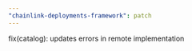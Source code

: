 ```yaml
---
"chainlink-deployments-framework": patch
---
```


fix(catalog): updates errors in remote implementation
